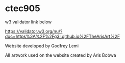 # ctec905

w3 validator link below

https://validator.w3.org/nu/?doc=https%3A%2F%2Fg3l.github.io%2FTheArisArt%2F

Website developed by Godfrey Lemi

All artwork used on the website created by Aris Bobwa
